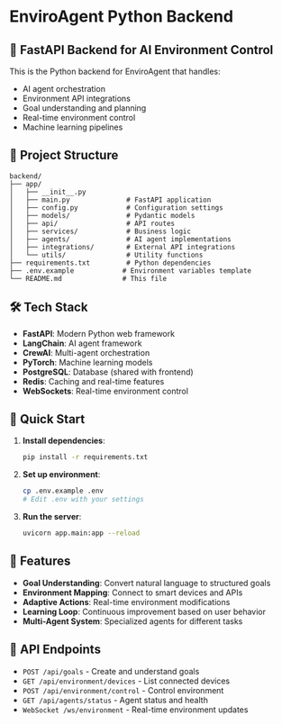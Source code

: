 # EnviroAgent Python Backend

## 🚀 FastAPI Backend for AI Environment Control

This is the Python backend for EnviroAgent that handles:
- AI agent orchestration
- Environment API integrations
- Goal understanding and planning
- Real-time environment control
- Machine learning pipelines

## 📁 Project Structure

```
backend/
├── app/
│   ├── __init__.py
│   ├── main.py              # FastAPI application
│   ├── config.py            # Configuration settings
│   ├── models/              # Pydantic models
│   ├── api/                 # API routes
│   ├── services/            # Business logic
│   ├── agents/              # AI agent implementations
│   ├── integrations/        # External API integrations
│   └── utils/               # Utility functions
├── requirements.txt         # Python dependencies
├── .env.example            # Environment variables template
└── README.md               # This file
```

## 🛠 Tech Stack

- **FastAPI**: Modern Python web framework
- **LangChain**: AI agent framework
- **CrewAI**: Multi-agent orchestration
- **PyTorch**: Machine learning models
- **PostgreSQL**: Database (shared with frontend)
- **Redis**: Caching and real-time features
- **WebSockets**: Real-time environment control

## 🚀 Quick Start

1. **Install dependencies**:
   ```bash
   pip install -r requirements.txt
   ```

2. **Set up environment**:
   ```bash
   cp .env.example .env
   # Edit .env with your settings
   ```

3. **Run the server**:
   ```bash
   uvicorn app.main:app --reload
   ```

## 🔧 Features

- **Goal Understanding**: Convert natural language to structured goals
- **Environment Mapping**: Connect to smart devices and APIs
- **Adaptive Actions**: Real-time environment modifications
- **Learning Loop**: Continuous improvement based on user behavior
- **Multi-Agent System**: Specialized agents for different tasks

## 📡 API Endpoints

- `POST /api/goals` - Create and understand goals
- `GET /api/environment/devices` - List connected devices
- `POST /api/environment/control` - Control environment
- `GET /api/agents/status` - Agent status and health
- `WebSocket /ws/environment` - Real-time environment updates
